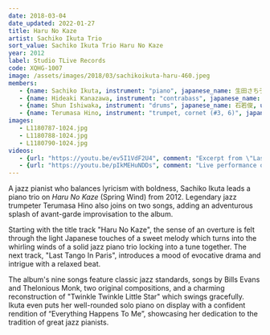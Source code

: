 ```yaml
---
date: 2018-03-04
date_updated: 2022-01-27
title: Haru No Kaze
artist: Sachiko Ikuta Trio
sort_value: Sachiko Ikuta Trio Haru No Kaze
year: 2012
label: Studio TLive Records
code: XQHG-1007
image: /assets/images/2018/03/sachikoikuta-haru-460.jpeg
members:
   - {name: Sachiko Ikuta, instrument: "piano", japanese_name: 生田さち子, url: "https://ameblo.jp/sachiko3ikuta/"}
   - {name: Hideaki Kanazawa, instrument: "contrabass", japanese_name: 金澤英明, url: "http://kanabass.web.fc2.com/"}
   - {name: Shun Ishiwaka, instrument: "drums", japanese_name: 石若俊, url: "http://www.shun-ishiwaka.com/"}
   - {name: Terumasa Hino, instrument: "trumpet, cornet (#3, 6)", japanese_name: 日野皓正, url: "http://www.terumasahino.com/"}
images:
   - L1180787-1024.jpg
   - L1180788-1024.jpg
   - L1180790-1024.jpg
videos: 
   - {url: "https://youtu.be/ev5I1VdF2U4", comment: "Excerpt from \"Last Tango In Paris\", the second track on the album"}
   - {url: "https://youtu.be/pIkMEHuNDDs", comment: "Live performance of the Sachiko Ikuta Trio performing the title track, \"Haru No Kaze\""}
---
```

A jazz pianist who balances lyricism with boldness, Sachiko Ikuta leads a piano trio on *Haru No Kaze* (Spring Wind) from 2012. Legendary jazz trumpeter Terumasa Hino also joins on two songs, adding an adventurous splash of avant-garde improvisation to the album.

Starting with the title track "Haru No Kaze", the sense of an overture is felt through the light Japanese touches of a sweet melody which turns into the whirling winds of a solid jazz piano trio locking into a tune together. The next track, "Last Tango In Paris", introduces a mood of evocative drama and intrigue with a relaxed beat.

The album's nine songs feature classic jazz standards, songs by Bills Evans and Thelonious Monk, two original compositions, and a charming reconstruction of "Twinkle Twinkle Little Star" which swings gracefully. Ikuta even puts her well-rounded solo piano on display with a confident rendition of “Everything Happens To Me”, showcasing her dedication to the tradition of great jazz pianists.
